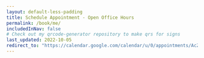 ```yaml
---
layout: default-less-padding
title: Schedule Appointment - Open Office Hours
permalink: /book/me/
includedInNav: false
# Check out my qrcode-generator repository to make qrs for signs
last_updated: 2022-10-05
redirect_to: "https://calendar.google.com/calendar/u/0/appointments/AcZssZ1dSN8GQYGzqDZLyOZKJnyxe_6QTnx4gAgCrcc=?gv=true"
---
```

